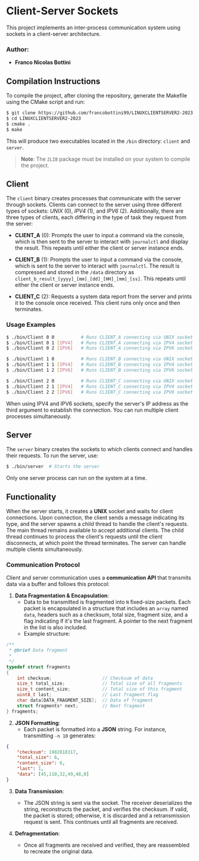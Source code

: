 # Client-Server Sockets

This project implements an inter-process communication system using sockets in a client-server architecture.

### Author:
- **Franco Nicolas Bottini**

## Compilation Instructions

To compile the project, after cloning the repository, generate the Makefile using the CMake script and run:

```bash
$ git clone https://github.com/francobottini99/LINUXCLIENTSERVER2-2023.git
$ cd LINUXCLIENTSERVER2-2023
$ cmake .
$ make
```

This will produce two executables located in the `/bin` directory: `client` and `server`.

> **Note**: The `ZLIB` package must be installed on your system to compile the project.

## Client

The `client` binary creates processes that communicate with the server through sockets. Clients can connect to the server using three different types of sockets: *UNIX* (0), *IPV4* (1), and *IPV6* (2). Additionally, there are three types of clients, each differing in the type of task they request from the server:

- **CLIENT_A** (0): Prompts the user to input a command via the console, which is then sent to the server to interact with `journalctl` and display the result. This repeats until either the client or server instance ends.

- **CLIENT_B** (1): Prompts the user to input a command via the console, which is sent to the server to interact with `journalctl`. The result is compressed and stored in the `/data` directory as `client_b_result_[yyyy]_[mm]_[dd]_[HH]_[mm]_[ss]`. This repeats until either the client or server instance ends.

- **CLIENT_C** (2): Requests a system data report from the server and prints it to the console once received. This client runs only once and then terminates.

### Usage Examples

```bash
$ ./bin/Client 0 0          # Runs CLIENT_A connecting via UNIX socket
$ ./bin/Client 0 1 [IPV4]   # Runs CLIENT_A connecting via IPV4 socket
$ ./bin/Client 0 2 [IPV6]   # Runs CLIENT_A connecting via IPV6 socket

$ ./bin/Client 1 0          # Runs CLIENT_B connecting via UNIX socket
$ ./bin/Client 1 1 [IPV4]   # Runs CLIENT_B connecting via IPV4 socket
$ ./bin/Client 1 2 [IPV6]   # Runs CLIENT_B connecting via IPV6 socket

$ ./bin/Client 2 0          # Runs CLIENT_C connecting via UNIX socket
$ ./bin/Client 2 1 [IPV4]   # Runs CLIENT_C connecting via IPV4 socket
$ ./bin/Client 2 2 [IPV6]   # Runs CLIENT_C connecting via IPV6 socket
```

When using IPV4 and IPV6 sockets, specify the server's IP address as the third argument to establish the connection. You can run multiple client processes simultaneously.

## Server

The `server` binary creates the sockets to which clients connect and handles their requests. To run the server, use:

```bash
$ ./bin/server  # Starts the server
```

Only one server process can run on the system at a time.

## Functionality

When the server starts, it creates a **UNIX** socket and waits for client connections. Upon connection, the client sends a message indicating its type, and the server spawns a child thread to handle the client's requests. The main thread remains available to accept additional clients. The child thread continues to process the client's requests until the client disconnects, at which point the thread terminates. The server can handle multiple clients simultaneously.

### Communication Protocol

Client and server communication uses a **communication API** that transmits data via a buffer and follows this protocol:

1. **Data Fragmentation & Encapsulation**: 
   - Data to be transmitted is fragmented into `N` fixed-size packets. Each packet is encapsulated in a structure that includes an `array` named `data`, headers such as a checksum, total size, fragment size, and a flag indicating if it's the last fragment. A pointer to the next fragment in the list is also included.
   - Example structure:

```c
/**
 * @brief Data fragment
 *
 */
typedef struct fragments 
{
    int checksum;                   // Checksum of data
    size_t total_size;              // Total size of all fragments
    size_t content_size;            // Total size of this fragment
    uint8_t last;                   // Last fragment flag
    char data[DATA_FRAGMENT_SIZE];  // Data of fragment
    struct fragments* next;         // Next fragment
} fragments;
```

2. **JSON Formatting**: 
   - Each packet is formatted into a **JSON** string. For instance, transmitting `-n 10` generates:

```json
{
    "checksum": 1982818317,
    "total_size": 6,
    "content_size": 6,
    "last": 1,
    "data": [45,110,32,49,48,0]
}
```

3. **Data Transmission**: 
   - The JSON string is sent via the socket. The receiver deserializes the string, reconstructs the packet, and verifies the checksum. If valid, the packet is stored; otherwise, it is discarded and a retransmission request is sent. This continues until all fragments are received.

4. **Defragmentation**: 
   - Once all fragments are received and verified, they are reassembled to recreate the original data.
